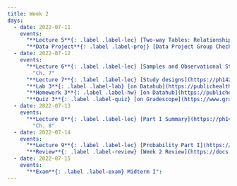 ```yaml
---
title: Week 2
days:
  - date: 2022-07-11
    events:
      "**Lecture 5**{: .label .label-lec} [Two-way Tables: Relationships Between Two Categorical Variables](https://ph142-ucb.github.io/su22/src/l05-two-categorical-vars.pdf)":
      "**Data Project**{: .label .label-proj} [Data Project Group Checklist](https://ph142-ucb.github.io/su22/src/dp/Group-confirmation-practice-submission.pdf) (Due 10:00 PM PST)":
  - date: 2022-07-12
    events:
      "**Lecture 6**{: .label .label-lec} [Samples and Observational Studies](https://ph142-ucb.github.io/su22/src/l06-samples.pdf)": 
        "Ch. 7"
      "**Lecture 7**{: .label .label-lec} [Study designs](https://ph142-ucb.github.io/su22/src/l07-study-designs.pdf)":   
      "**Lab 3**{: .label .label-lab} [on Datahub](https://publichealth.datahub.berkeley.edu/hub/user-redirect/git-pull?repo=https%3A%2F%2Fgithub.com%2Fph142-ucb%2Fph142-su22&urlpath=rstudio%2F&branch=main) (Due July 14)":
      "**Homework 3**{: .label .label-hw} [on Datahub](https://publichealth.datahub.berkeley.edu/hub/user-redirect/git-pull?repo=https%3A%2F%2Fgithub.com%2Fph142-ucb%2Fph142-su22&urlpath=rstudio%2F&branch=main)":
      "**Quiz 3**{: .label .label-quiz} [on Gradescope](https://www.gradescope.com/courses/400123/assignments/2126964) (Due Jul. 13th, 12:00 PM PST)":
  - date: 2022-07-13
    events:
      "**Lecture 8**{: .label .label-lec} [Part I Summary](https://ph142-ucb.github.io/su22/src/midterm-review.pdf)":
        "Ch. 8"
  - date: 2022-07-14
    events:
      "**Lecture 9**{: .label .label-lec} [Probability Part I](https://ph142-ucb.github.io/su22/src/l09-intro-to-probability.pdf)":
      "**Review**{: .label .label-review} [Week 2 Review](https://docs.google.com/presentation/d/1sjDvs-ysJA3mx97eFuYzGjQBXTYMFOQi/edit?usp=sharing&ouid=114207480286449788047&rtpof=true&sd=true)":
  - date: 2022-07-15
    events:
      "**Exam**{: .label .label-exam} Midterm I":
---
```



